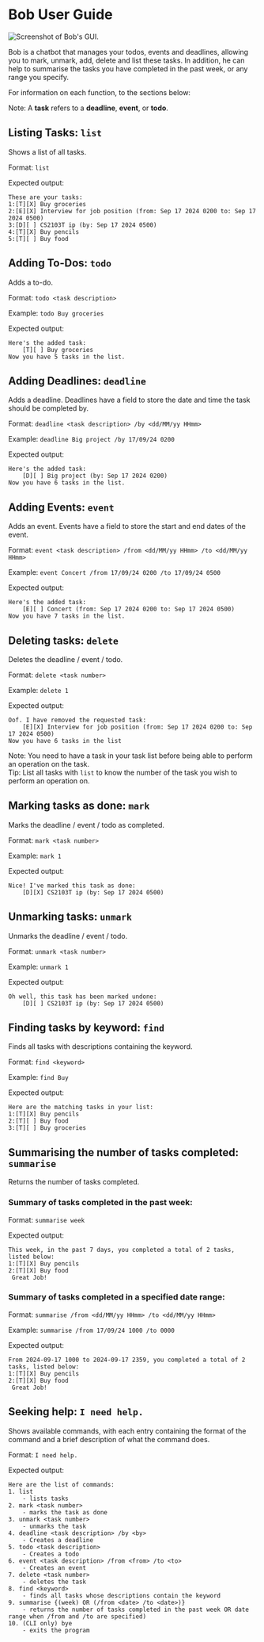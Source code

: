 # Bob User Guide

![Screenshot of Bob's GUI.](./Ui.png)

Bob is a chatbot that manages your todos, events and deadlines,
allowing you to mark, unmark, add, delete and list these tasks. 
In addition, he can help to summarise the tasks you have completed in the
past week, or any range you specify.

For information on each function, to the sections below:

Note: A **task** refers to a **deadline**, **event**, or **todo**.


## Listing Tasks: ```list```
Shows a list of all tasks.

Format: ```list```

Expected output: 
```
These are your tasks:
1:[T][X] Buy groceries
2:[E][X] Interview for job position (from: Sep 17 2024 0200 to: Sep 17 2024 0500)
3:[D][ ] CS2103T ip (by: Sep 17 2024 0500)
4:[T][X] Buy pencils
5:[T][ ] Buy food
```

## Adding To-Dos: ```todo```
Adds a to-do.

Format: `todo <task description>`

Example: `todo Buy groceries`

Expected output:
```
Here's the added task:
	[T][ ] Buy groceries
Now you have 5 tasks in the list.
```

## Adding Deadlines: ```deadline```
Adds a deadline. Deadlines have a field to store the date and time the task should be completed by.

Format: `deadline <task description> /by <dd/MM/yy HHmm>`

Example: `deadline Big project /by 17/09/24 0200`

Expected output:
```
Here's the added task:
	[D][ ] Big project (by: Sep 17 2024 0200)
Now you have 6 tasks in the list.
```

## Adding Events: ```event```
Adds an event. Events have a field to store the start and end dates of the event.

Format: `event <task description> /from <dd/MM/yy HHmm> /to <dd/MM/yy HHmm>`

Example: `event Concert /from 17/09/24 0200 /to 17/09/24 0500`

Expected output:
```
Here's the added task:
	[E][ ] Concert (from: Sep 17 2024 0200 to: Sep 17 2024 0500)
Now you have 7 tasks in the list.
```

## Deleting tasks: ```delete```
Deletes the deadline / event / todo.

Format: `delete <task number>`

Example: `delete 1`

Expected output:
```
Oof. I have removed the requested task:
	[E][X] Interview for job position (from: Sep 17 2024 0200 to: Sep 17 2024 0500)
Now you have 6 tasks in the list
```

Note: You need to have a task in your task list before being able to perform an operation on the task.
<br>
Tip: List all tasks with `list` to know the number of the task you wish to perform an operation on.

## Marking tasks as done: ```mark```
Marks the deadline / event / todo as completed.

Format: `mark <task number>`

Example: `mark 1`

Expected output:
```
Nice! I've marked this task as done:
	[D][X] CS2103T ip (by: Sep 17 2024 0500)
```

## Unmarking tasks: ```unmark```
Unmarks the deadline / event / todo.

Format: `unmark <task number>`

Example: `unmark 1`

Expected output:
```
Oh well, this task has been marked undone:
	[D][ ] CS2103T ip (by: Sep 17 2024 0500)
```

## Finding tasks by keyword: ```find```
Finds all tasks with descriptions containing the keyword.

Format: `find <keyword>`

Example: `find Buy`

Expected output:
```
Here are the matching tasks in your list:
1:[T][X] Buy pencils
2:[T][ ] Buy food
3:[T][ ] Buy groceries
```

## Summarising the number of tasks completed: ```summarise```
Returns the number of tasks completed.

### Summary of tasks completed in the past week:
Format: `summarise week`

Expected output:
```
This week, in the past 7 days, you completed a total of 2 tasks, listed below:
1:[T][X] Buy pencils
2:[T][X] Buy food
 Great Job!
```

### Summary of tasks completed in a specified date range:
Format: `summarise /from <dd/MM/yy HHmm> /to <dd/MM/yy HHmm>`

Example: `summarise /from 17/09/24 1000 /to 0000`

Expected output:
```
From 2024-09-17 1000 to 2024-09-17 2359, you completed a total of 2 tasks, listed below:
1:[T][X] Buy pencils
2:[T][X] Buy food
 Great Job!
```

## Seeking help: ```I need help.```
Shows available commands, with each entry containing the format
of the command and a brief description of what the command does.

Format: `I need help.`

Expected output:
```
Here are the list of commands:
1. list
	- lists tasks
2. mark <task number>
	- marks the task as done
3. unmark <task number>
	- unmarks the task
4. deadline <task description> /by <by>
	- Creates a deadline
5. todo <task description>
	- Creates a todo
6. event <task description> /from <from> /to <to>
	- Creates an event
7. delete <task number>
	- deletes the task
8. find <keyword>
	- finds all tasks whose descriptions contain the keyword
9. summarise {(week) OR (/from <date> /to <date>)}
	- returns the number of tasks completed in the past week OR date range when /from and /to are specified)
10. (CLI only) bye
	- exits the program
```
